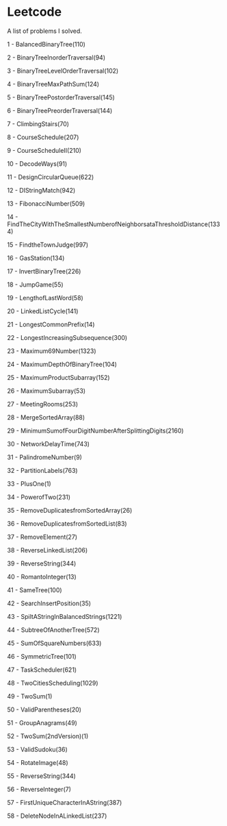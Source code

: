 # Leetcode 
A list of problems I solved.


1 - BalancedBinaryTree(110)

2 - BinaryTreeInorderTraversal(94)

3 - BinaryTreeLevelOrderTraversal(102)

4 - BinaryTreeMaxPathSum(124)

5 - BinaryTreePostorderTraversal(145)

6 - BinaryTreePreorderTraversal(144)

7 - ClimbingStairs(70)

8 - CourseSchedule(207)

9 - CourseScheduleII(210)

10 - DecodeWays(91)

11 - DesignCircularQueue(622)

12 - DIStringMatch(942)

13 - FibonacciNumber(509)

14 - FindTheCityWithTheSmallestNumberofNeighborsataThresholdDistance(1334)

15 - FindtheTownJudge(997)

16 - GasStation(134)

17 - InvertBinaryTree(226)

18 - JumpGame(55)

19 - LengthofLastWord(58)

20 - LinkedListCycle(141)

21 - LongestCommonPrefix(14)

22 - LongestIncreasingSubsequence(300)

23 - Maximum69Number(1323)

24 - MaximumDepthOfBinaryTree(104)

25 - MaximumProductSubarray(152)

26 - MaximumSubarray(53)

27 - MeetingRooms(253)

28 - MergeSortedArray(88)

29 - MinimumSumofFourDigitNumberAfterSplittingDigits(2160)

30 - NetworkDelayTime(743)

31 - PalindromeNumber(9)

32 - PartitionLabels(763)

33 - PlusOne(1)

34 - PowerofTwo(231)

35 - RemoveDuplicatesfromSortedArray(26)

36 - RemoveDuplicatesfromSortedList(83)

37 - RemoveElement(27)

38 - ReverseLinkedList(206)

39 - ReverseString(344)

40 - RomantoInteger(13)

41 - SameTree(100)

42 - SearchInsertPosition(35)

43 - SpiltAStringInBalancedStrings(1221)

44 - SubtreeOfAnotherTree(572)

45 - SumOfSquareNumbers(633)

46 - SymmetricTree(101)

47 - TaskScheduler(621)

48 - TwoCitiesScheduling(1029)

49 - TwoSum(1)

50 - ValidParentheses(20)

51 - GroupAnagrams(49)

52 - TwoSum(2ndVersion)(1)

53 - ValidSudoku(36)

54 - RotateImage(48)

55 - ReverseString(344)

56 - ReverseInteger(7)

57 - FirstUniqueCharacterInAString(387)

58 - DeleteNodeInALinkedList(237)
